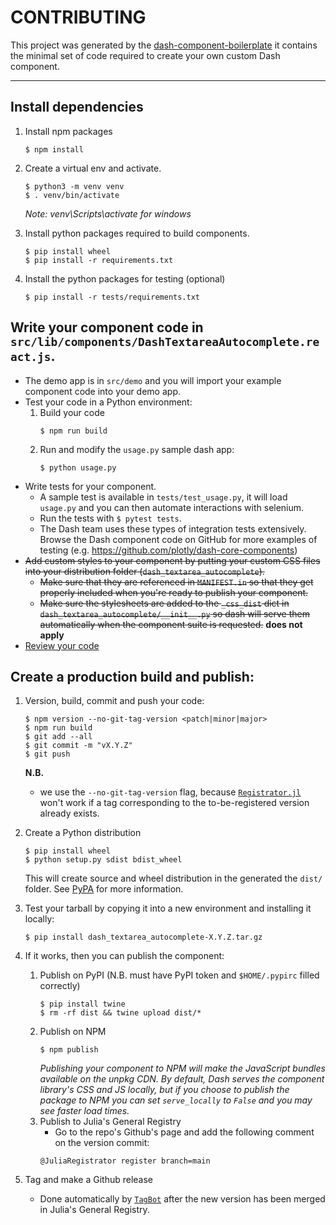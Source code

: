 # CONTRIBUTING

This project was generated by the [dash-component-boilerplate](https://github.com/plotly/dash-component-boilerplate) it contains the minimal set of code required to create your own custom Dash component.

---

## Install dependencies

1. Install npm packages
    ```
    $ npm install
    ```
2. Create a virtual env and activate.
    ```
    $ python3 -m venv venv
    $ . venv/bin/activate
    ```
    _Note: venv\Scripts\activate for windows_

3. Install python packages required to build components.
    ```
    $ pip install wheel
    $ pip install -r requirements.txt
    ```
4. Install the python packages for testing (optional)
    ```
    $ pip install -r tests/requirements.txt
    ```

## Write your component code in `src/lib/components/DashTextareaAutocomplete.react.js`.

- The demo app is in `src/demo` and you will import your example component code into your demo app.
- Test your code in a Python environment:
    1. Build your code
        ```
        $ npm run build
        ```
    2. Run and modify the `usage.py` sample dash app:
        ```
        $ python usage.py
        ```
- Write tests for your component.
    - A sample test is available in `tests/test_usage.py`, it will load `usage.py` and you can then automate interactions with selenium.
    - Run the tests with `$ pytest tests`.
    - The Dash team uses these types of integration tests extensively. Browse the Dash component code on GitHub for more examples of testing (e.g. https://github.com/plotly/dash-core-components)
- <strike>Add custom styles to your component by putting your custom CSS files into your distribution folder (`dash_textarea_autocomplete`).
    - Make sure that they are referenced in `MANIFEST.in` so that they get properly included when you're ready to publish your component.
    - Make sure the stylesheets are added to the `_css_dist` dict in `dash_textarea_autocomplete/__init__.py` so dash will serve them automatically when the component suite is requested.</strike> **does not apply**
- [Review your code](./review_checklist.md)

## Create a production build and publish:

1. Version, build, commit and push your code:
    ```
    $ npm version --no-git-tag-version <patch|minor|major>
    $ npm run build
    $ git add --all
    $ git commit -m "vX.Y.Z"
    $ git push
    ```
    **N.B.**
    + we use the `--no-git-tag-version` flag, because [`Registrator.jl`](https://github.com/JuliaRegistries/Registrator.jl)
      won't work if a tag corresponding to the to-be-registered version already
      exists.

2. Create a Python distribution
    ```
    $ pip install wheel
    $ python setup.py sdist bdist_wheel
    ```
    This will create source and wheel distribution in the generated the `dist/` folder.
    See [PyPA](https://packaging.python.org/guides/distributing-packages-using-setuptools/#packaging-your-project)
    for more information.

3. Test your tarball by copying it into a new environment and installing it locally:
    ```
    $ pip install dash_textarea_autocomplete-X.Y.Z.tar.gz
    ```

4. If it works, then you can publish the component:
    1. Publish on PyPI (N.B. must have PyPI token and `$HOME/.pypirc` filled correctly)
        ```
        $ pip install twine
        $ rm -rf dist && twine upload dist/*
        ```
    2. Publish on NPM
        ```
        $ npm publish
        ```
        _Publishing your component to NPM will make the JavaScript bundles available on the unpkg CDN. By default, Dash serves the component library's CSS and JS locally, but if you choose to publish the package to NPM you can set `serve_locally` to `False` and you may see faster load times._
    3. Publish to Julia's General Registry
        + Go to the repo's Github's page and add the following comment on the version commit:
        ```
        @JuliaRegistrator register branch=main
        ```

5. Tag and make a Github release
    + Done automatically by [`TagBot`](https://github.com/JuliaRegistries/TagBot)
      after the new version has been merged in Julia's General Registry.
